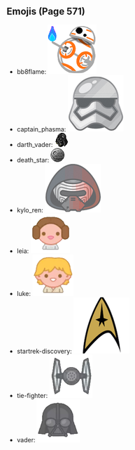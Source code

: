 
## Emojis (Page 571)

* bb8flame: ![bb8flame](output/bb8flame.png)
* captain_phasma: ![captain_phasma](output/captain_phasma.png)
* darth_vader: ![darth_vader](output/darth_vader.png)
* death_star: ![death_star](output/death_star.png)
* kylo_ren: ![kylo_ren](output/kylo_ren.png)
* leia: ![leia](output/leia.png)
* luke: ![luke](output/luke.png)
* startrek-discovery: ![startrek-discovery](output/startrek-discovery.png)
* tie-fighter: ![tie-fighter](output/tie-fighter.png)
* vader: ![vader](output/vader.png)
